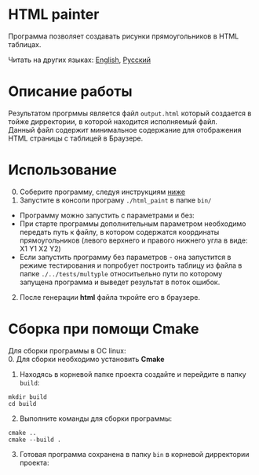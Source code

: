 # HTML painter
Программа позволяет создавать рисунки прямоугольников в HTML таблицах.

Читать на других языках: [English](README.md), [Русский](README.Russian.md)

# Описание работы

Результатом прогрммы является файл `output.html` который создается в тойже дирректории, в которой находится исполняемый файл.<br>
Данный файл содержит минимальное содержание для отображения HTML страницы с таблицей в Браузере.

# Использование
  0. Соберите программу, следуя инструкциям [ниже](#сборка-при-помощи-cmake)
  1. Запустите в консоли програму `./html_paint` в папке `bin/`
  - Программу можно запустить с параметрами и без:
  - При старте программы дополнительным параметром необходимо передать путь к файлу,
    в котором содержатся координаты прямоугольников (левого верхнего и правого нижнего
    угла в виде: X1 Y1 X2 Y2)<br>
  - Если запустить программу без параметров - она запустится в режиме тестирования и 
    попробует построить таблицу из файла в папке `./../tests/multyple` относитьельно 
    пути по которому запущена программа и выведет результат в поток ошибок.<br>
  2. После генерации **html** файла ткройте его в браузере.
  

# Сборка при помощи Cmake
Для сборки программы в ОС linux:<br>
0. Для сборки необходимо установить **Cmake**<br>
1. Находясь в корневой папке проекта создайте и перейдите в папку `build`:<br>

```
mkdir build
cd build
```
2. Выполните команды для сборки программы:<br>
```
cmake .. 
cmake --build .
```
3. Готовая программа сохранена в папку `bin` в корневой дирректории проекта:<br>




